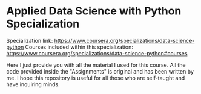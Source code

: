 # Applied Data Science with Python Specialization

Specialization link: https://www.coursera.org/specializations/data-science-python
Courses included within this specialization: https://www.coursera.org/specializations/data-science-python#courses


Here I just provide you with all the material I used for this course.
All the code provided inside the "Assignments" is original and has been written by me.
I hope this repository is useful for all those who are self-taught and have inquiring minds.
